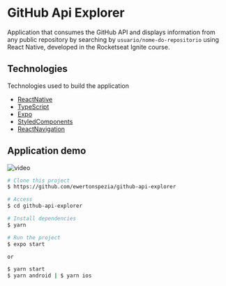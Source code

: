 # GitHub Api Explorer

Application that consumes the GitHub API and displays information from any public repository by searching by `usuario/nome-do-repositorio` using React Native, developed in the Rocketseat Ignite course.

## Technologies

Technologies used to build the application

- [ReactNative](https://reactnative.dev/)
- [TypeScript](https://www.typescriptlang.org/)
- [Expo](https://expo.dev/)
- [StyledComponents](https://styled-components.com/docs/basics)
- [ReactNavigation](https://reactnavigation.org/)

## Application demo

![video](https://user-images.githubusercontent.com/42750037/162202637-28db0a26-8844-481b-85c6-f7a62e29e462.gif)

```bash
# Clone this project
$ https://github.com/ewertonspezia/github-api-explorer

# Access
$ cd github-api-explorer

# Install dependencies
$ yarn

# Run the project
$ expo start

or

$ yarn start
$ yarn android | $ yarn ios
```
